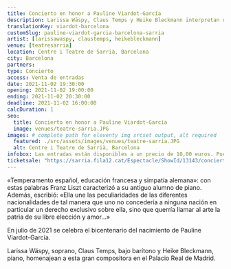 ```yaml
---
title: Concierto en honor a Pauline Viardot-García
description: Larissa Wäspy, Claus Temps y Heike Bleckmann interpretan obras de Pauline Viardot-García en el Centre i Teatre de Sarrià, Barcelona
translationKey: viardot-barcelona
customSlug: pauline-viardot-garcia-barcelona-sarria
artist: [larissawaspy, claustemps, heikebleckmann]
venue: [teatresarria]
location: Centre i Teatre de Sarrià, Barcelona
city: Barcelona
partners:
type: Concierto
access: Venta de entradas
date: 2021-11-02 19:30:00
opening: 2021-11-02 19:00:00
ending: 2021-11-02 20:30:00
deadline: 2021-11-02 16:00:00
calcDuration: 1
seo:
  title: Concierto en honor a Pauline Viardot-García
  image: venues/teatre-sarria.JPG
images: # complete path for eleventy img srcset output, alt required
  featured: ./src/assets/images/venues/teatre-sarria.JPG
  alt: Centre i Teatre de Sarrià, Barcelona
infobox: Las entradas están disponibles a un precio de 10,00 euros. Puedes reservar tu asiento a través del siguiente enlace.
ticketsale: "https://sarria.fila12.cat/Espectacle/ShowId/13143/concierto-con-moderacion--pauline-viardot-garcia-cantante-y-compositora"
---
```


«Temperamento español, educación francesa y simpatía alemana»: con estas palabras Franz Liszt caracterizó a su antiguo alumno de piano. Además, escribió: «Ella une las peculiaridades de las diferentes nacionalidades de tal manera que uno no concedería a ninguna nación en particular un derecho exclusivo sobre ella, sino que querría llamar al arte la patria de su libre elección y amor…»

En julio de 2021 se celebra el bicentenario del nacimiento de Pauline Viardot-García.

Larissa Wäspy, soprano, Claus Temps, bajo barítono y Heike Bleckmann, piano, homenajean a esta gran compositora en el Palacio Real de Madrid.
